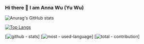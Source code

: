 ### Hi there 👋 I am Anna Wu (Yu Wu)

![Anurag's GitHub stats](https://github-readme-stats.vercel.app/api?username=Yurawoo&hide=contribs,prs)

[![Top Langs](https://github-readme-stats.vercel.app/api/top-langs/?username=Yurawoo&layout=compact)](https://github.com/anuraghazra/github-readme-stats)

[![github - stats](https://github-readme-stats.vercel.app/api?username=programmer-Yurawoo&theme=dark&show_icons=true)]
[![most - used-language](https://github-readme-stats.vercel.app/api/top-langs/?username=programmer-Yurawoo&layout=compact&hide=html&theme=dark)]
[![total - contribution](https://github-readme-streak-stats.herokuapp.com/?user=programmer-Yurawoo&theme=highcontrast)]



<!--
**Yurawoo/Yurawoo** is a ✨ _special_ ✨ repository because its `README.md` (this file) appears on your GitHub profile.

Here are some ideas to get you started:

- 🔭 I’m currently working on ...
- 🌱 I’m currently learning ...
- 👯 I’m looking to collaborate on ...
- 🤔 I’m looking for help with ...
- 💬 Ask me about ...
- 📫 How to reach me: ...
- 😄 Pronouns: ...
- ⚡ Fun fact: ...
-->
